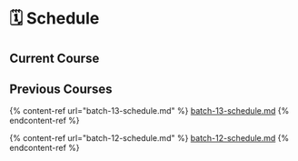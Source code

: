 # 🗓 Schedule

## Current Course

## Previous Courses

{% content-ref url="batch-13-schedule.md" %}
[batch-13-schedule.md](batch-13-schedule.md)
{% endcontent-ref %}

{% content-ref url="batch-12-schedule.md" %}
[batch-12-schedule.md](batch-12-schedule.md)
{% endcontent-ref %}

